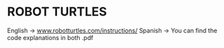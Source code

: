 # ROBOT TURTLES

English -> www.robotturtles.com/instructions/
Spanish -> You can find the code explanations in both .pdf
